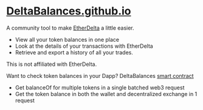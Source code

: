 # [DeltaBalances.github.io](https://deltabalances.github.io)
A community tool to make [EtherDelta](https://etherdelta.com) a little easier.
+ View all your token balances in one place
+ Look at the details of your transactions with EtherDelta
+ Retrieve and export a history of all your trades.

This is not affiliated with EtherDelta.

Want to check token balances in your Dapp?
DeltaBalances [smart contract](https://etherscan.io/address/0x3150954eae1a8a5e5ee1f1b8e8444fe16ea9f94c) 
+ Get balanceOf for multiple tokens in a single batched web3 request
+ Get the token balance in both the wallet and decentralized exchange in 1 request

